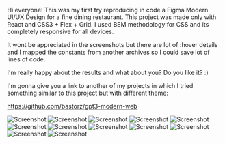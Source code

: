 Hi everyone! This was my first try reproducing in code a Figma Modern UI/UX Design for a fine dining restaurant. This project was made only with React and CSS3 + Flex + Grid. I used BEM methodology for CSS and its completely responsive for all devices.

It wont be appreciated in the screenshots but there are lot of :hover details and I mapped the constants from another archives so I could save lot of lines of code.

I'm really happy about the results and what about you? Do you like it? :)

I'm gonna give you a link to another of my projects in which I tried something similar to this project but with different theme:

https://github.com/bastorz/gpt3-modern-web

![Screenshot](https://user-images.githubusercontent.com/91147992/153452621-2c1cc510-dd59-4376-8570-c88bd4c1d1ab.png)
![Screenshot](https://user-images.githubusercontent.com/91147992/153452609-42250185-df12-420b-ad99-84e165c5f535.png)
![Screenshot](https://user-images.githubusercontent.com/91147992/153452608-88429c0b-eead-4820-a7f4-3cda62e84839.png)
![Screenshot](https://user-images.githubusercontent.com/91147992/153452606-95cc4344-75a6-4a99-b96a-94c142f9c1bf.png)
![Screenshot](https://user-images.githubusercontent.com/91147992/153452592-3559f71f-76f8-40f7-95b3-4ccfcc4da325.png)
![Screenshot](https://user-images.githubusercontent.com/91147992/153453639-8c70be4a-4061-4f01-b4ce-e322c4e5f5a2.png)
![Screenshot](https://user-images.githubusercontent.com/91147992/153452578-07312484-4830-4337-881e-606e251da8fa.png)
![Screenshot](https://user-images.githubusercontent.com/91147992/153452566-63dac025-a6aa-45f7-bd3e-44506a59af06.png)
![Screenshot](https://user-images.githubusercontent.com/91147992/153452553-5102eb1b-9757-4a85-a34f-c370d6cde753.png)
![Screenshot](https://user-images.githubusercontent.com/91147992/153452539-c7880a74-4ae2-471b-9bf2-62d4329d40ea.png)
![Screenshot](https://user-images.githubusercontent.com/91147992/153452532-c534d279-a9c6-42ee-a33f-b20b10e3907f.png)
![Screenshot](https://user-images.githubusercontent.com/91147992/153452525-b70d5944-ee15-4b14-b3c7-62be75eb593e.png)

